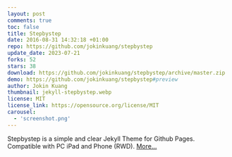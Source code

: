 ```yaml
---
layout: post
comments: true
toc: false
title: Stepbystep
date: 2016-08-31 14:32:18 +01:00
repo: https://github.com/jokinkuang/stepbystep
update_date: 2023-07-21
forks: 52
stars: 38
download: https://github.com/jokinkuang/stepbystep/archive/master.zip
demo: https://github.com/jokinkuang/stepbystep#preview
author: Jokin Kuang
thumbnail: jekyll-stepbystep.webp
license: MIT
license_link: https://opensource.org/license/MIT
carousel:
  - 'screenshot.png'
---
```


Stepbystep is a simple and clear Jekyll Theme for Github Pages.
Compatible with PC iPad and Phone (RWD).
[More...](https://github.com/jokinkuang/stepbystep)
